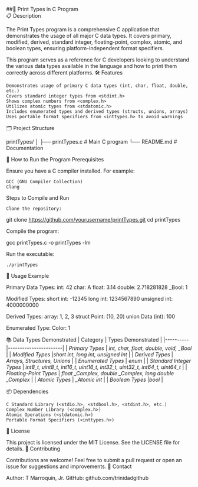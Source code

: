 ##📄 Print Types in C Program  
📋 Description

The Print Types program is a comprehensive C application that demonstrates the usage of all major C data types. It covers primary, modified, derived, standard integer, floating-point, complex, atomic, and boolean types, ensuring platform-independent format specifiers.

This program serves as a reference for C developers looking to understand the various data types available in the language and how to print them correctly across different platforms.
🛠️ Features

    Demonstrates usage of primary C data types (int, char, float, double, etc.)
    Covers standard integer types from <stdint.h>
    Shows complex numbers from <complex.h>
    Utilizes atomic types from <stdatomic.h>
    Includes enumerated types and derived types (structs, unions, arrays)
    Uses portable format specifiers from <inttypes.h> to avoid warnings

🗂️ Project Structure

printTypes/
│
├── printTypes.c    # Main C program
└── README.md       # Documentation

🚀 How to Run the Program
Prerequisites

Ensure you have a C compiler installed. For example:

    GCC (GNU Compiler Collection)
    Clang

Steps to Compile and Run

    Clone the repository:

git clone https://github.com/yourusername/printTypes.git
cd printTypes

Compile the program:

gcc printTypes.c -o printTypes -lm

Run the executable:

    ./printTypes

📖 Usage Example

Primary Data Types:
int: 42
char: A
float: 3.14
double: 2.718281828
_Bool: 1

Modified Types:
short int: -12345
long int: 1234567890
unsigned int: 4000000000

Derived Types:
array: 1, 2, 3
struct Point: (10, 20)
union Data (int): 100

Enumerated Type:
Color: 1

📚 Data Types Demonstrated
| Category |	Types Demonstrated |
|----------|-----------------------|
| *Primary Types* | *int, char, float, double, void, _Bool* |
| *Modified Types* |*short int, long int, unsigned int* |
| *Derived Types* |	*Arrays, Structures, Unions* |
| *Enumerated Types* | *enum* |
| *Standard Integer Types* | *int8_t, uint8_t, int16_t, uint16_t, int32_t, uint32_t, int64_t, uint64_t* |
| *Floating-Point Types* | *float _Complex, double _Complex, long double _Complex* |
| *Atomic Types* | *_Atomic int* |
| *Boolean Types* |*bool* |

📦 Dependencies

    C Standard Library (<stdio.h>, <stdbool.h>, <stdint.h>, etc.)
    Complex Number Library (<complex.h>)
    Atomic Operations (<stdatomic.h>)
    Portable Format Specifiers (<inttypes.h>)

📝 License

This project is licensed under the MIT License. See the LICENSE file for details.
🤝 Contributing

Contributions are welcome! Feel free to submit a pull request or open an issue for suggestions and improvements.
📧 Contact

Author: T Marroquin, Jr.
GitHub: github.com/trinidadgithub
